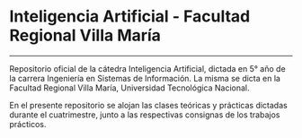 # Inteligencia Artificial - Facultad Regional Villa María
---

Repositorio oficial de la cátedra Inteligencia Artificial, dictada en 5° año de la carrera Ingeniería en Sistemas de Información. La misma se dicta en la Facultad Regional Villa María, Universidad Tecnológica Nacional.

En el presente repositorio se alojan las clases teóricas y prácticas dictadas durante el cuatrimestre, junto a las respectivas consignas de los trabajos prácticos.